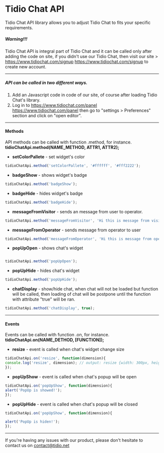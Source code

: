 # Tidio Chat API

Tidio Chat API library allows you to adjust Tidio Chat to fits your specific requirements.

##### Warning!!!
Tidio Chat API is integral part of Tidio Chat and it can be called only after adding the code on site, if you didn't use our Tidio Chat, then visit our site > https://www.tidiochat.com/signup <https://www.tidiochat.com/signup> to create new account.

----

##### API can be called in two different ways.
1. Add an Javascript code in code of our site, of course after loading Tidio Chat's library.
2. Log in to https://www.tidiochat.com/panel <https://www.tidiochat.com/panel> then go to "settings > Preferences" section and click on "open editor".

----

#### Methods

API methods can be called with function .method, for instance. **tidioChatApi.method(NAME_METHOD, ATTR1, ATTR2);**

* **setColorPallete** - set widget's color
```javascript
tidioChatApi.method('setColorPallete', '#ffffff', '#fff2222');
```
* **badgeShow** - shows widget's badge
```javascript
tidioChatApi.method('badgeShow');
```
* **badgeHide** - hides widget's badge
```javascript
tidioChatApi.method('badgeHide');
```
* **messageFromVisitor** - sends an message from user to operator.
```javascript
tidioChatApi.method('messageFromVisitor', 'Hi this is message from visitor :)');
```
* **messageFromOperator** - sends message from operator to user

```javascript
tidioChatApi.method('messageFromOperator', 'Hi this is message from operator :)');
```
* **popUpOpen** - shows chat's widget
```javascript

tidioChatApi.method('popUpOpen');
```
* **popUpHide** - hides chat's widget
```javascript
tidioChatApi.method('popUpHide');
```
* **chatDisplay** - show/hide chat, when chat will not be loaded but function will be called, then loading of chat will be postpone until the function with attribute "true" will be ran.
```javascript
tidioChatApi.method('chatDisplay', true);
```

----

#### Events

Events can be called with function .on, for instance. **tidioChatApi.on(NAME_DETHOD, [FUNCTION]);**

* **resize** - event is called when chat's widget change size
```javascript
tidioChatApi.on('resize', function(dimension){
console.log('resize', dimension); // output: resize {width: 300px, height: 100px};
});
```

* **popUpShow** - event is called when chat's popup will be open
```javascript
tidioChatApi.on('popUpShow', function(dimension){
alert('PopUp is showed!');
});
```

* **popUpHide** - event is called when chat's popup will be closed
```javascript
tidioChatApi.on('popUpShow', function(dimension){

alert('PopUp is hiden!');
});
```

----

If you're having any issues with our product, please don't hesitate to contact us on contact@tidio.net